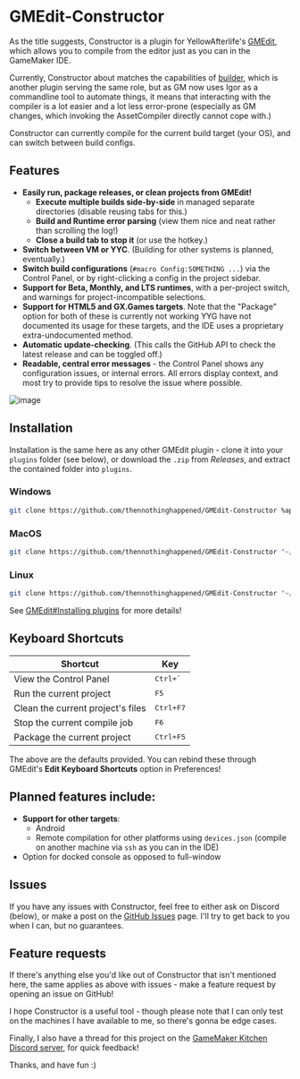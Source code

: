 # GMEdit-Constructor
As the title suggests, Constructor is a plugin for YellowAfterlife's [GMEdit](<https://github.com/YellowAfterlife/GMEdit>), which allows you to compile from the editor just as you can in the GameMaker IDE.

Currently, Constructor about matches the capabilities of [builder](<https://github.com/YAL-GMEdit/builder>), which is another plugin serving the same role, but as GM now uses Igor as a commandline tool to automate things, it means that interacting with the compiler is a lot easier and a lot less error-prone (especially as GM changes, which invoking the AssetCompiler directly cannot cope with.)

Constructor can currently compile for the current build target (your OS), and can switch between build configs.

## Features
- **Easily run, package releases, or clean projects from GMEdit!**
  - **Execute multiple builds side-by-side** in managed separate directories (disable reusing tabs for this.)
  - **Build and Runtime error parsing** (view them nice and neat rather than scrolling the log!)
  - **Close a build tab to stop it** (or use the hotkey.)
- **Switch between VM or YYC**. (Building for other systems is planned, eventually.)
- **Switch build configurations** (`#macro Config:SOMETHING ...`) via the Control Panel, or by right-clicking a config in the project sidebar.
- **Support for Beta, Monthly, and LTS runtimes**, with a per-project switch, and warnings for project-incompatible selections.
- **Support for HTML5 and GX.Games targets**. Note that the "Package" option for both of these is currently not working YYG have not documented its usage for these targets, and the IDE uses a proprietary extra-undocumented method.
- **Automatic update-checking**. (This calls the GitHub API to check the latest release and can be toggled off.)
- **Readable, central error messages** - the Control Panel shows any configuration issues, or internal errors. All errors display context, and most try to provide tips to resolve the issue where possible.

![image](https://github.com/user-attachments/assets/9a54d555-091b-42fc-a7cc-9f6c625712f5)

## Installation
Installation is the same here as any other GMEdit plugin - clone it into your `plugins` folder (see below), or download the `.zip` from *Releases*, and extract the contained folder into `plugins`.

### Windows
```sh
git clone https://github.com/thennothinghappened/GMEdit-Constructor %appdata%\AceGM\GMEdit\plugins\GMEdit-Constructor
```

### MacOS
```sh
git clone https://github.com/thennothinghappened/GMEdit-Constructor "~/Library/Application Support/AceGM/GMEdit/plugins/GMEdit-Constructor"
```

### Linux
```sh
git clone https://github.com/thennothinghappened/GMEdit-Constructor "~/.config/AceGM/GMEdit/plugins/GMEdit-Constructor"
```

See [GMEdit#Installing plugins](https://github.com/YellowAfterlife/GMEdit/wiki/Using-plugins#installing-plugins)
for more details!

## Keyboard Shortcuts

| Shortcut                          | Key                |
| --------------------------------- | ------------------ |
| View the Control Panel            | <kbd>Ctrl+\`</kbd> |
| Run the current project           | <kbd>F5</kbd>      |
| Clean the current project's files | <kbd>Ctrl+F7</kbd> |
| Stop the current compile job      | <kbd>F6</kbd>      |
| Package the current project       | <kbd>Ctrl+F5</kbd> |

The above are the defaults provided. You can rebind these through GMEdit's
**Edit Keyboard Shortcuts** option in Preferences!

## Planned features include:
- **Support for other targets**:
  - Android
  - Remote compilation for other platforms using `devices.json` (compile on another machine via `ssh` as you can in the IDE)
- Option for docked console as opposed to full-window

## Issues
If you have any issues with Constructor, feel free to either ask on Discord (below), or make a post on the [GitHub Issues](<https://github.com/thennothinghappened/GMEdit-Constructor/issues>) page. I'll try to get back to you when I can, but no guarantees.

## Feature requests
If there's anything else you'd like out of Constructor that isn't mentioned here, the same applies as above with issues - make a feature request by opening an issue on GitHub!

I hope Constructor is a useful tool - though please note that I can only test on the machines I have available to me, so there's gonna be edge cases.

Finally, I also have a thread for this project on the [GameMaker Kitchen Discord server](https://discord.com/channels/724320164371497020/1208360272570490930), for quick feedback!

Thanks, and have fun :)
